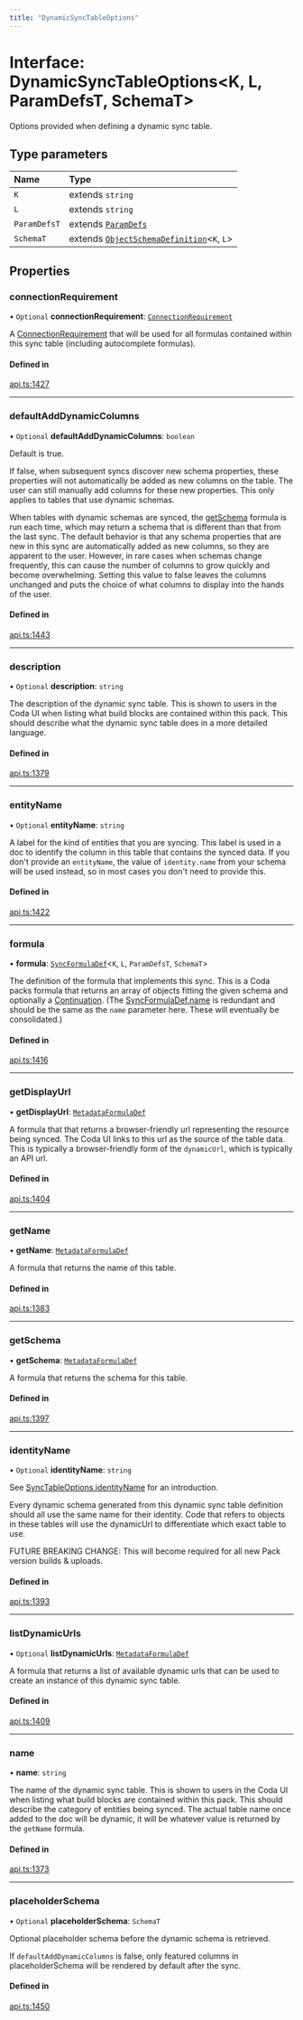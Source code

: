 ```yaml
---
title: "DynamicSyncTableOptions"
---
```

# Interface: DynamicSyncTableOptions<K, L, ParamDefsT, SchemaT\>

Options provided when defining a dynamic sync table.

## Type parameters

| Name | Type |
| :------ | :------ |
| `K` | extends `string` |
| `L` | extends `string` |
| `ParamDefsT` | extends [`ParamDefs`](../types/ParamDefs.md) |
| `SchemaT` | extends [`ObjectSchemaDefinition`](ObjectSchemaDefinition.md)<`K`, `L`\> |

## Properties

### connectionRequirement

• `Optional` **connectionRequirement**: [`ConnectionRequirement`](../enums/ConnectionRequirement.md)

A [ConnectionRequirement](../enums/ConnectionRequirement.md) that will be used for all formulas contained within
this sync table (including autocomplete formulas).

#### Defined in

[api.ts:1427](https://github.com/coda/packs-sdk/blob/main/api.ts#L1427)

___

### defaultAddDynamicColumns

• `Optional` **defaultAddDynamicColumns**: `boolean`

Default is true.

If false, when subsequent syncs discover new schema properties, these properties will not automatically be
added as new columns on the table. The user can still manually add columns for these new properties.
This only applies to tables that use dynamic schemas.

When tables with dynamic schemas are synced, the [getSchema](DynamicSyncTableOptions.md#getschema) formula is run each time,
which may return a schema that is different than that from the last sync. The default behavior
is that any schema properties that are new in this sync are automatically added as new columns,
so they are apparent to the user. However, in rare cases when schemas change frequently,
this can cause the number of columns to grow quickly and become overwhelming. Setting this
value to false leaves the columns unchanged and puts the choice of what columns to display
into the hands of the user.

#### Defined in

[api.ts:1443](https://github.com/coda/packs-sdk/blob/main/api.ts#L1443)

___

### description

• `Optional` **description**: `string`

The description of the dynamic sync table. This is shown to users in the Coda UI
when listing what build blocks are contained within this pack.
This should describe what the dynamic sync table does in a more detailed language.

#### Defined in

[api.ts:1379](https://github.com/coda/packs-sdk/blob/main/api.ts#L1379)

___

### entityName

• `Optional` **entityName**: `string`

A label for the kind of entities that you are syncing. This label is used in a doc to identify
the column in this table that contains the synced data. If you don't provide an `entityName`, the value
of `identity.name` from your schema will be used instead, so in most cases you don't need to provide this.

#### Defined in

[api.ts:1422](https://github.com/coda/packs-sdk/blob/main/api.ts#L1422)

___

### formula

• **formula**: [`SyncFormulaDef`](SyncFormulaDef.md)<`K`, `L`, `ParamDefsT`, `SchemaT`\>

The definition of the formula that implements this sync. This is a Coda packs formula
that returns an array of objects fitting the given schema and optionally a [Continuation](Continuation.md).
(The [SyncFormulaDef.name](SyncFormulaDef.md#name) is redundant and should be the same as the `name` parameter here.
These will eventually be consolidated.)

#### Defined in

[api.ts:1416](https://github.com/coda/packs-sdk/blob/main/api.ts#L1416)

___

### getDisplayUrl

• **getDisplayUrl**: [`MetadataFormulaDef`](../types/MetadataFormulaDef.md)

A formula that that returns a browser-friendly url representing the
resource being synced. The Coda UI links to this url as the source
of the table data. This is typically a browser-friendly form of the
`dynamicUrl`, which is typically an API url.

#### Defined in

[api.ts:1404](https://github.com/coda/packs-sdk/blob/main/api.ts#L1404)

___

### getName

• **getName**: [`MetadataFormulaDef`](../types/MetadataFormulaDef.md)

A formula that returns the name of this table.

#### Defined in

[api.ts:1383](https://github.com/coda/packs-sdk/blob/main/api.ts#L1383)

___

### getSchema

• **getSchema**: [`MetadataFormulaDef`](../types/MetadataFormulaDef.md)

A formula that returns the schema for this table.

#### Defined in

[api.ts:1397](https://github.com/coda/packs-sdk/blob/main/api.ts#L1397)

___

### identityName

• `Optional` **identityName**: `string`

See [SyncTableOptions.identityName](SyncTableOptions.md#identityname) for an introduction.

Every dynamic schema generated from this dynamic sync table definition should all use the same name
for their identity. Code that refers to objects in these tables will use the dynamicUrl to
differentiate which exact table to use.

FUTURE BREAKING CHANGE: This will become required for all new Pack version builds & uploads.

#### Defined in

[api.ts:1393](https://github.com/coda/packs-sdk/blob/main/api.ts#L1393)

___

### listDynamicUrls

• `Optional` **listDynamicUrls**: [`MetadataFormulaDef`](../types/MetadataFormulaDef.md)

A formula that returns a list of available dynamic urls that can be
used to create an instance of this dynamic sync table.

#### Defined in

[api.ts:1409](https://github.com/coda/packs-sdk/blob/main/api.ts#L1409)

___

### name

• **name**: `string`

The name of the dynamic sync table. This is shown to users in the Coda UI
when listing what build blocks are contained within this pack.
This should describe the category of entities being synced. The actual
table name once added to the doc will be dynamic, it will be whatever value
is returned by the `getName` formula.

#### Defined in

[api.ts:1373](https://github.com/coda/packs-sdk/blob/main/api.ts#L1373)

___

### placeholderSchema

• `Optional` **placeholderSchema**: `SchemaT`

Optional placeholder schema before the dynamic schema is retrieved.

If `defaultAddDynamicColumns` is false, only featured columns
in placeholderSchema will be rendered by default after the sync.

#### Defined in

[api.ts:1450](https://github.com/coda/packs-sdk/blob/main/api.ts#L1450)
